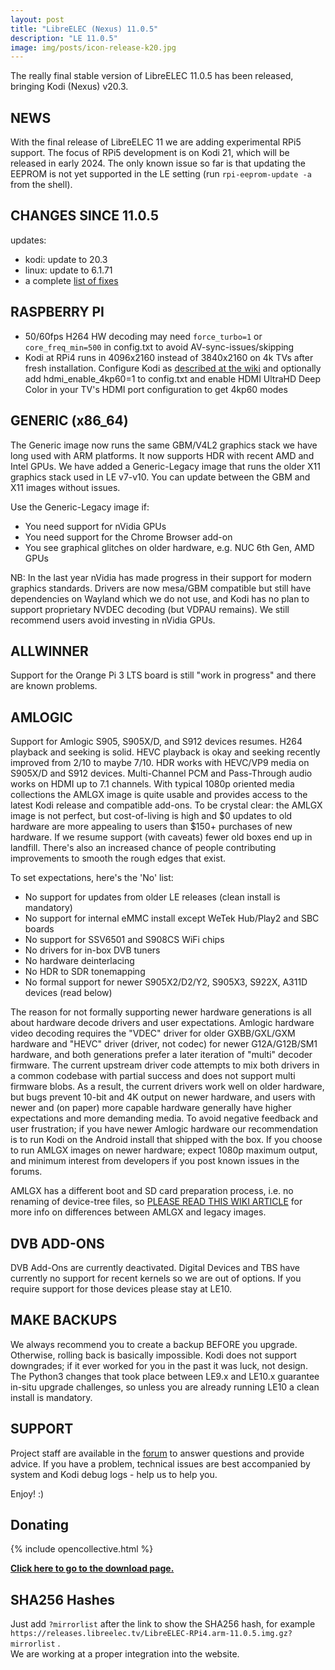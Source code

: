 ```yaml
---
layout: post
title: "LibreELEC (Nexus) 11.0.5"
description: "LE 11.0.5"
image: img/posts/icon-release-k20.jpg
---
```


The really final stable version of LibreELEC 11.0.5 has been released, bringing Kodi (Nexus) v20.3.

## NEWS

With the final release of LibreELEC 11 we are adding experimental RPi5 support. The focus of RPi5 development is on Kodi 21, which will be released in early 2024. 
The only known issue so far is that updating the EEPROM is not yet supported in the LE setting (run `rpi-eeprom-update -a` from the shell).

## CHANGES SINCE 11.0.5

updates:
- kodi: update to 20.3
- linux: update to 6.1.71
- a complete [list of fixes](https://github.com/LibreELEC/LibreELEC.tv/compare/11.0.5...11.0.5)


## RASPBERRY PI

- 50/60fps H264 HW decoding may need `force_turbo=1` or `core_freq_min=500` in config.txt to avoid AV-sync-issues/skipping
- Kodi at RPi4 runs in 4096x2160 instead of 3840x2160 on 4k TVs after fresh installation. Configure Kodi as [described at the wiki](https://wiki.libreelec.tv/configuration/4k-hdr) and optionally add hdmi_enable_4kp60=1 to config.txt and enable HDMI UltraHD Deep Color in your TV's HDMI port configuration to get 4kp60 modes

## GENERIC (x86_64)

The Generic image now runs the same GBM/V4L2 graphics stack we have long used with ARM platforms. It now supports HDR with recent AMD and Intel GPUs. We have added a Generic-Legacy image that runs the older X11 graphics stack used in LE v7-v10. You can update between the GBM and X11 images without issues.

Use the Generic-Legacy image if:

- You need support for nVidia GPUs
- You need support for the Chrome Browser add-on
- You see graphical glitches on older hardware, e.g. NUC 6th Gen, AMD GPUs

NB: In the last year nVidia has made progress in their support for modern graphics standards. Drivers are now mesa/GBM compatible but still have dependencies on Wayland which we do not use, and Kodi has no plan to support proprietary NVDEC decoding (but VDPAU remains). We still recommend users avoid investing in nVidia GPUs.

## ALLWINNER

Support for the Orange Pi 3 LTS board is still "work in progress" and there are known problems.

## AMLOGIC

Support for Amlogic S905, S905X/D, and S912 devices resumes. H264 playback and seeking is solid. HEVC playback is okay and seeking recently improved from 2/10 to maybe 7/10. HDR works with HEVC/VP9 media on S905X/D and S912 devices. Multi-Channel PCM and Pass-Through audio works on HDMI up to 7.1 channels. With typical 1080p oriented media collections the AMLGX image is quite usable and provides access to the latest Kodi release and compatible add-ons. To be crystal clear: the AMLGX image is not perfect, but cost-of-living is high and $0 updates to old hardware are more appealing to users than $150+ purchases of new hardware. If we resume support (with caveats) fewer old boxes end up in landfill. There's also an increased chance of people contributing improvements to smooth the rough edges that exist.

To set expectations, here's the 'No' list:

- No support for updates from older LE releases (clean install is mandatory)
- No support for internal eMMC install except WeTek Hub/Play2 and SBC boards
- No support for SSV6501 and S908CS WiFi chips
- No drivers for in-box DVB tuners
- No hardware deinterlacing
- No HDR to SDR tonemapping
- No formal support for newer S905X2/D2/Y2, S905X3, S922X, A311D devices (read below)

The reason for not formally supporting newer hardware generations is all about hardware decode drivers and user expectations. Amlogic hardware video decoding requires the "VDEC" driver for older GXBB/GXL/GXM hardware and "HEVC" driver (driver, not codec) for newer G12A/G12B/SM1 hardware, and both generations prefer a later iteration of "multi" decoder firmware. The current upstream driver code attempts to mix both drivers in a common codebase with partial success and does not support multi firmware blobs. As a result, the current drivers work well on older hardware, but bugs prevent 10-bit and 4K output on newer hardware, and users with newer and (on paper) more capable hardware generally have higher expectations and more demanding media. To avoid negative feedback and user frustration; if you have newer Amlogic hardware our recommendation is to run Kodi on the Android install that shipped with the box. If you choose to run AMLGX images on newer hardware; expect 1080p maximum output, and minimum interest from developers if you post known issues in the forums.

AMLGX has a different boot and SD card preparation process, i.e. no renaming of device-tree files, so [PLEASE READ THIS WIKI ARTICLE](https://wiki.libreelec.tv/hardware/amlogic) for more info on differences between AMLGX and legacy images.

## DVB ADD-ONS

DVB Add-Ons are currently deactivated. Digital Devices and TBS have currently no support for recent kernels so we are out of options. If you require support for those devices please stay at LE10.

## MAKE BACKUPS

We always recommend you to create a backup BEFORE you upgrade. Otherwise, rolling back is basically impossible. Kodi does not support downgrades; if it ever worked for you in the past it was luck, not design. The Python3 changes that took place between LE9.x and LE10.x guarantee in-situ upgrade challenges, so unless you are already running LE10 a clean install is mandatory.

## SUPPORT

Project staff are available in the [forum](https://forum.libreelec.tv) to answer questions and provide advice. If you have a problem, technical issues are best accompanied by system and Kodi debug logs - help us to help you.

Enjoy! :)

## Donating

{% include opencollective.html %}

[**Click here to go to the download page.**](https://libreelec.tv/downloads/)

## SHA256 Hashes

Just add `?mirrorlist` after the link to show the SHA256 hash, for example `https://releases.libreelec.tv/LibreELEC-RPi4.arm-11.0.5.img.gz?mirrorlist` .  
We are working at a proper integration into the website.
